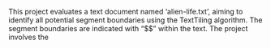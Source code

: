This project evaluates a text document named ‘alien-life.txt’, aiming to identify all potential segment boundaries using the TextTiling algorithm. The segment boundaries are indicated with “$$” within the text. The project involves the 